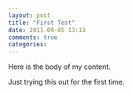 ```yaml
---
layout: post
title: "First Test"
date: 2011-09-05 13:13
comments: true
categories: 
---
```


Here is the body of my content.

Just trying this out for the first time.
